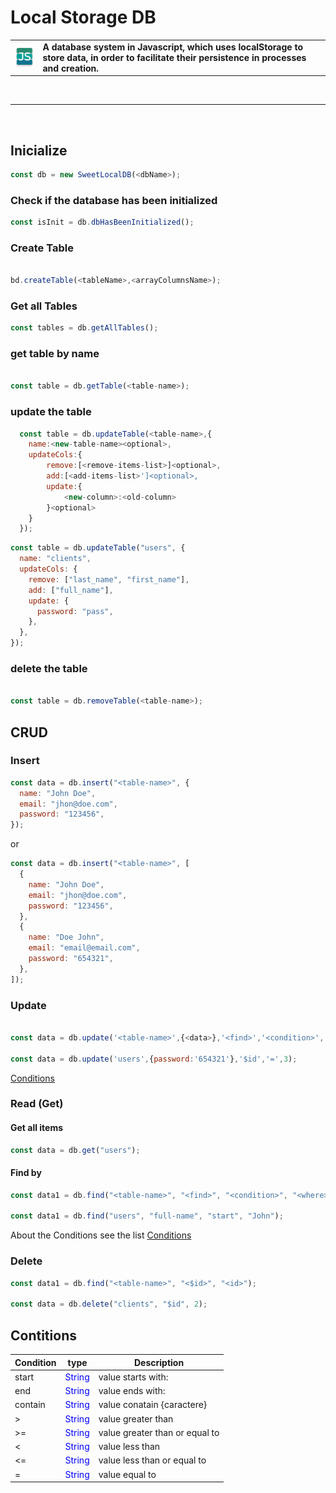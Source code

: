 # Local Storage DB

<table>
  <tbody>
    <tr>
      <td><img src="./assets/images/logo.png" alt="Local Storage DB" title="Local Storage DB"/></td>
      <td><b>A database system in Javascript, which uses localStorage to store data, in order to facilitate their persistence in processes and creation.</b></td>
    </tr>
  </tbody>
</table>
<br/>
<hr/>
<br/>

## Inicialize

```javascript
const db = new SweetLocalDB(<dbName>);
```

### Check if the database has been initialized

```javascript
const isInit = db.dbHasBeenInitialized();
```

### Create Table

```javascript

bd.createTable(<tableName>,<arrayColumnsName>);

```

### Get all Tables

```javascript
const tables = db.getAllTables();
```

### get table by name

```javascript

const table = db.getTable(<table-name>);

```

### update the table

```javascript
  const table = db.updateTable(<table-name>,{
    name:<new-table-name><optional>,
    updateCols:{
        remove:[<remove-items-list>]<optional>,
        add:[<add-items-list>']<optional>,
        update:{
            <new-column>:<old-column>
        }<optional>
    }
  });
```

```javascript
const table = db.updateTable("users", {
  name: "clients",
  updateCols: {
    remove: ["last_name", "first_name"],
    add: ["full_name"],
    update: {
      password: "pass",
    },
  },
});
```

### delete the table

```javascript

const table = db.removeTable(<table-name>);

```

## CRUD

### Insert

```javascript
const data = db.insert("<table-name>", {
  name: "John Doe",
  email: "jhon@doe.com",
  password: "123456",
});
```

or

```javascript
const data = db.insert("<table-name>", [
  {
    name: "John Doe",
    email: "jhon@doe.com",
    password: "123456",
  },
  {
    name: "Doe John",
    email: "email@email.com",
    password: "654321",
  },
]);
```

### Update

```javascript

const data = db.update('<table-name>',{<data>},'<find>','<condition>','<where>');

const data = db.update('users',{password:'654321'},'$id','=',3);

```

<a href="#conditions"> Conditions </a>

### Read (Get)

#### Get all items

```javascript
const data = db.get("users");
```

#### Find by

```javascript
const data1 = db.find("<table-name>", "<find>", "<condition>", "<where>");

const data1 = db.find("users", "full-name", "start", "John");
```

About the Conditions see the list <a href="#conditions"> Conditions </a>

### Delete

```javascript
const data1 = db.find("<table-name>", "<$id>", "<id>");

const data = db.delete("clients", "$id", 2);
```

## Contitions

<div id='conditions'>
<table>
  <thead>
    <tr>
      <th>Condition</th>
      <th>type</th>
      <th>Description</th>
    </tr>
  <thead>
  <tbody>
    <tr>
      <td>start</td>
      <td style="color:blue">String</td>
      <td>value starts with:</td>
    </tr>
     <tr>
      <td>end</td>
      <td style="color:blue">String</td>
      <td>value ends with:</td>
    </tr>
     <tr>
      <td>contain</td>
      <td style="color:blue">String</td>
      <td>value conatain {caractere}</td>
    </tr>
    <tr>
      <td>></td>
      <td style="color:blue">String</td>
      <td>value greater than</td>
    </tr>
    <tr>
      <td>>=</td>
      <td style="color:blue">String</td>
      <td>value greater than or equal to</td>
    </tr>
    <tr>
      <td><</td>
      <td style="color:blue">String</td>
      <td>value less than </td>
    </tr>
    <tr>
      <td><=</td>
      <td style="color:blue">String</td>
      <td>value less than or equal to</td>
    </tr>
    <tr>
      <td>=</td>
      <td style="color:blue">String</td>
      <td>value equal to</td>
    </tr>
  </tbody>
</table>

</div>

